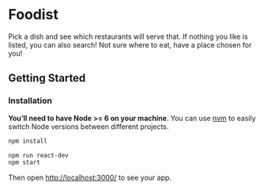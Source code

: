 # Foodist
Pick a dish and see which restaurants will serve that. If nothing you like is listed, you can also search!
Not sure where to eat, have a place chosen for you!

## Getting Started

### Installation

**You’ll need to have Node >= 6 on your machine**. You can use [nvm](https://github.com/creationix/nvm#installation) to easily switch Node versions between different projects.

```sh
npm install
```

```sh
npm run react-dev
npm start
```

Then open [http://localhost:3000/](http://localhost:3000/) to see your app.<br>
